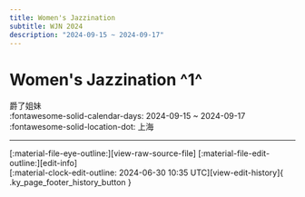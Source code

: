 ```yaml
---
title: Women's Jazzination
subtitle: WJN 2024
description: "2024-09-15 ~ 2024-09-17"
---
```


# Women's Jazzination ^1^

爵了姐妹  
:fontawesome-solid-calendar-days: 2024-09-15 ~ 2024-09-17  
:fontawesome-solid-location-dot: 上海  

---

<div class="ky_page_footer" markdown>
<div class="ky_page_footer_trailing" markdown="span">
[:material-file-eye-outline:][view-raw-source-file]
[:material-file-edit-outline:][edit-info]
</div>
<div class="ky_page_footer_leading" markdown="span">
[:material-clock-edit-outline: 2024-06-30 10:35 UTC][view-edit-history]{ .ky_page_footer_history_button }
</div>
</div>

[view-raw-source-file]: https://github.com/swingdance/events/blob/main/2024/zh_CN/womens-jazzination-2024.json "查看原始源文件"
[edit-info]: https://github.com/swingdance/events/issues/new?assignees=&labels=update+event&projects=&template=03-update_entity.yml&title=Update%20Event%3A%202024%2Fzh_CN%20%E2%80%A2%20Women%27s%20Jazzination&region=zh_CN&year=2024&id=womens-jazzination-2024&name=Women%27s%20Jazzination&org_id= "编辑信息"

[view-edit-history]: https://github.com/swingdance/events/commits/main/2024/zh_CN/womens-jazzination-2024.json "查看编辑历史"

